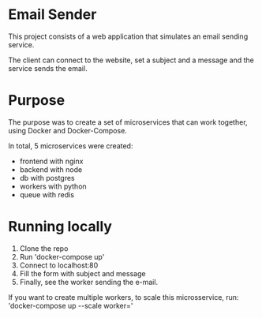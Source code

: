 # Email Sender 

This project consists of a web application that simulates an email sending service. 

The client can connect to the website, set a subject and a message and the service sends the email.

# Purpose

The purpose was to create a set of microservices that can work together, using Docker and Docker-Compose. 

In total, 5 microservices were created: 
- frontend with nginx
- backend with node
- db with postgres
- workers with python
- queue with redis

# Running locally

1. Clone the repo
2. Run 'docker-compose up'
3. Connect to localhost:80
4. Fill the form with subject and message
5. Finally, see the worker sending the e-mail.


If you want to create multiple workers, to scale this microsservice, run:
'docker-compose up --scale worker=<number of containers>'
